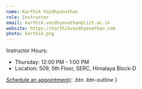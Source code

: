```yaml
---
name: Karthik Vaidhyanathan
role: Instructor
email: karthik.vaidhyanathan@iiit.ac.in
website: https://karthikvaidhyanathan.com
photo: karthik.png
---
```


Instructor Hours:

- Thursday: 12:00 PM - 1:00 PM
- Location: 509, 5th Floor, SERC, Himalaya Block-D

[Schedule an appointment](https://outlook.office.com/bookwithme/user/749beeeeb5574f129571d05d3c027cec@iiit.ac.in?anonymous&ep=plink){: .btn .btn-outline }
